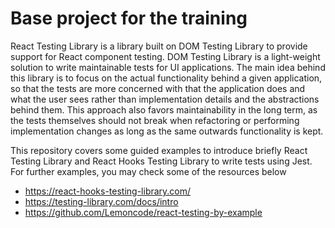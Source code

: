 # Base project for the training

React Testing Library is a library built on DOM Testing Library to provide support for React component testing. DOM Testing Library is a light-weight solution to write maintainable tests for UI applications. The main idea behind this library is to focus on the actual functionality behind a given application, so that the tests are more concerned with that the application does and what the user sees rather than implementation details and the abstractions behind them. This approach also favors maintainability in the long term, as the tests themselves should not break when refactoring or performing implementation changes as long as the same outwards functionality is kept.

This repository covers some guided examples to introduce briefly React Testing Library and React Hooks Testing Library to write tests using Jest. For further examples, you may check some of the resources below
- https://react-hooks-testing-library.com/
- https://testing-library.com/docs/intro
- https://github.com/Lemoncode/react-testing-by-example

